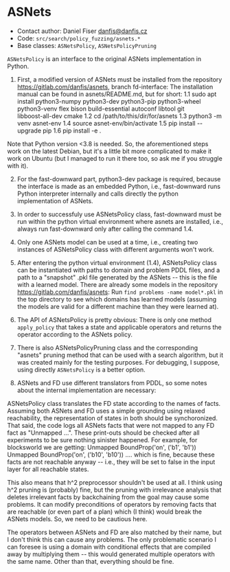 # ASNets
- Contact author: Daniel Fiser <danfis@danfis.cz>
- Code: `src/search/policy_fuzzing/asnets.*`
- Base classes: `ASNetsPolicy`, `ASNetsPolicyPruning`

`ASNetsPolicy` is an interface to the original ASNets implementation in Python.

1. First, a modified version of ASNets must be installed from the repository
https://gitlab.com/danfis/asnets, branch fd-interface:
The installation manual can be found in asnets/README.md, but for short:
1.1 sudo apt install python3-numpy python3-dev python3-pip python3-wheel \
  python3-venv flex bison build-essential autoconf libtool git \
  libboost-all-dev cmake
1.2 cd /path/to/this/dir/for/asnets
1.3 python3 -m venv asnet-env
1.4 source asnet-env/bin/activate
1.5 pip install --upgrade pip
1.6 pip install -e .

Note that Python version <3.8 is needed. So, the aforementioned steps work on
the latest Debian, but it's a little bit more complicated to make it work on
Ubuntu (but I managed to run it there too, so ask me if you struggle with it).

2. For the fast-downward part, python3-dev package is required, because the
interface is made as an embedded Python, i.e., fast-downward runs Python
interpreter internally and calls directly the python implementation of ASNets.

3. In order to successfuly use ASNetsPolicy class, fast-downward must be run
within the python virtual environment where asnets are installed, i.e.,
always run fast-downward only after calling the command 1.4.

4. Only one ASNets model can be used at a time, i.e., creating two instances
of ASNetsPolicy class with different arguments won't work.

5. After entering the python virtual environment (1.4), ASNetsPolicy class can
be instantiated with paths to domain and problem PDDL files, and a path to a
"snapshot" .pkl file generated by the ASNets -- this is the file with a
learned model. There are already some models in the repository
https://gitlab.com/danfis/asnets: Run `find problems -name model*.pkl` in the
top directory to see which domains has learned models (assuming the models are
valid for a different machine than they were learned at).

6. The API of ASNetsPolicy is pretty obvious: There is only one method
`apply_policy` that takes a state and applicable operators and returns the
operator according to the ASNets policy.

7. There is also ASNetsPolicyPruning class and the corresponding "asnets"
pruning method that can be used with a search algorithm, but it was created
mainly for the testing purposes. For debugging, I suppose, using directly
`ASNetsPolicy` is a better option.

8. ASNets and FD use different translators from PDDL, so some notes about the
internal implementation are necessary:

ASNetsPolicy class translates the FD state according to the names of facts.
Assuming both ASNets and FD uses a simple grounding using relaxed
reachability, the representation of states in both should be synchoronized.
That said, the code logs all ASNets facts that were not mapped to any FD fact
as "Unmapped ...". These print-outs should be checked after all experiments to
be sure nothing sinister happened. For example, for blocksworld we are getting:
Unmapped BoundProp('on', ('b1', 'b1'))
Unmapped BoundProp('on', ('b10', 'b10'))
....
which is fine, because these facts are not reachable anyway -- i.e., they will
be set to false in the input layer for all reachable states.

This also means that h^2 preprocessor shouldn't be used at all. I think using
h^2 pruning is (probably) fine, but the pruning with irrelevance analysis that
deletes irrelevant facts by backchaining from the goal may cause some
problems. It can modify preconditions of operators by removing facts that are
reachable (or even part of a plan) which (I think) would break the ASNets
models. So, we need to be cautious here.

The operators between ASNets and FD are also matched by their name, but I
don't think this can cause any problems. The only problematic scenario I can
foresee is using a domain with conditional effects that are compiled away by
multiplying them -- this would generated multiple operators with the same
name. Other than that, everything should be fine.
